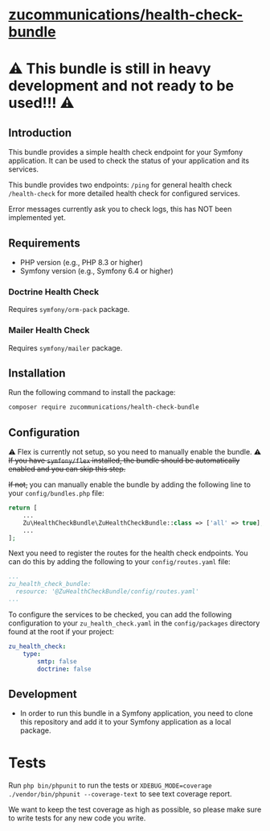 # [zucommunications/health-check-bundle](https://packagist.org/packages/zucommunications/health-check-bundle)
# ⚠️ This bundle is still in heavy development and not ready to be used!!! ⚠️
## Introduction

This bundle provides a simple health check endpoint for your Symfony application. It can be used to check the status of 
your application and its services.

This bundle provides two endpoints:
`/ping` for general health check
`/health-check` for more detailed health check for configured services.

Error messages currently ask you to check logs, this has NOT been implemented yet.

## Requirements

- PHP version (e.g., PHP 8.3 or higher)
- Symfony version (e.g., Symfony 6.4 or higher)

### Doctrine Health Check
Requires `symfony/orm-pack` package.

### Mailer Health Check
Requires `symfony/mailer` package.

## Installation

Run the following command to install the package:

```bash
composer require zucommunications/health-check-bundle
```

## Configuration
⚠️ Flex is currently not setup, so you need to manually enable the bundle. ⚠️
~~If you have `symfony/flex` installed, the bundle should be automatically enabled and you can skip this step.~~

~~If not,~~ you can manually enable the bundle by adding the following line to your `config/bundles.php` file:

```php
return [
    ...
    Zu\HealthCheckBundle\ZuHealthCheckBundle::class => ['all' => true],
    ...
];
```

Next you need to register the routes for the health check endpoints. You can do this by adding the following to your `config/routes.yaml` file:

```yaml
...
zu_health_check_bundle:
  resource: '@ZuHealthCheckBundle/config/routes.yaml'
...
```

To configure the services to be checked, you can add the following configuration to your `zu_health_check.yaml` in the `config/packages` directory found at the root if your project:
```yaml
zu_health_check:
    type:
        smtp: false
        doctrine: false
```

## Development
 - In order to run this bundle in a Symfony application, you need to clone this repository and add it to your Symfony application as a local package.

# Tests
Run `php bin/phpunit` to run the tests or `XDEBUG_MODE=coverage ./vendor/bin/phpunit --coverage-text` to see text coverage report.

We want to keep the test coverage as high as possible, so please make sure to write tests for any new code you write.
